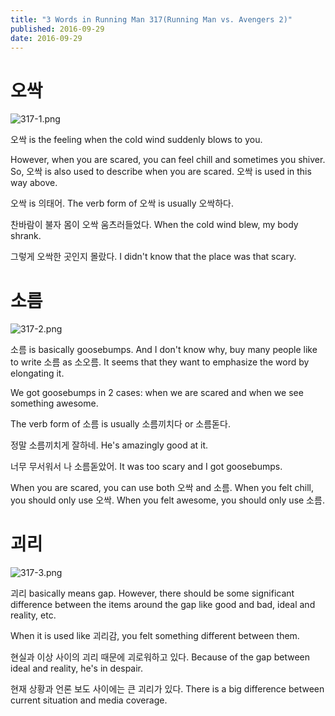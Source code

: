 ```yaml
---
title: "3 Words in Running Man 317(Running Man vs. Avengers 2)"
published: 2016-09-29
date: 2016-09-29
---
```

#  오싹

![317-1.png ](/images/317-1.png )

오싹 is the feeling when the cold wind suddenly blows to you. 

However, when you are scared, you can feel chill and sometimes you shiver. So, 오싹 is also used to describe when you are scared. 오싹 is used in this way above. 

오싹 is 의태어. The verb form of 오싹 is usually 오싹하다.

찬바람이 불자 몸이 오싹 움츠러들었다. 
When the cold wind blew, my body shrank.

그렇게 오싹한 곳인지 몰랐다. 
I didn't know that the place was that scary. 

#  소름

 ![317-2.png ](/images/317-2.png ) 

소름 is basically goosebumps. And I don't know why, buy many people like to write 소름 as 소오름. It seems that they want to emphasize the word by elongating it. 

We got goosebumps in 2 cases: when we are scared and when we see something awesome. 

The verb form of 소름 is usually 소름끼치다 or 소름돋다. 

정말 소름끼치게 잘하네. 
He's amazingly good at it. 

너무 무서워서 나 소름돋았어. 
It was too scary and I got goosebumps. 

When you are scared, you can use both 오싹 and 소름. 
When you felt chill, you should only use 오싹. 
When you felt awesome, you should only use 소름. 


#  괴리

![317-3.png ](/images/317-3.png )

괴리 basically means gap. However, there should be some significant difference between the items around the gap like good and bad, ideal and reality, etc. 

When it is used like 괴리감, you felt something different between them. 

현실과 이상 사이의 괴리 때문에 괴로워하고 있다. 
Because of the gap between ideal and reality, he's in despair.

현재 상황과 언론 보도 사이에는 큰 괴리가 있다. 
There is a big difference between current situation and media coverage.
